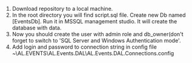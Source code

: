 1. Download repository to a local machine.
2. In the root directory you will find script.sql file. Create new Db named [EventsDb]. Run it in MSSQL management studio. It will create the database with data.
3. Now you should create the user with admin role and db_owner(don't forget to switch to 'SQL Server and Windows Authentication mode'.
4. Add login and password to connection string in config file ~\AL.EVENTS\AL.Events.DAL\AL.Events.DAL.Connections.config
